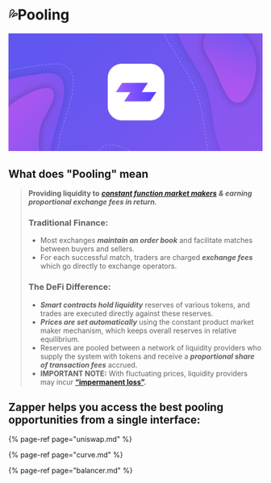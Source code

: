 # 💦Pooling

![](../../.gitbook/assets/slice-6.png)

## What does "Pooling" mean

> **Providing liquidity to** [_**constant function market makers**_](https://medium.com/bollinger-investment-group/constant-function-market-makers-defis-zero-to-one-innovation-968f77022159) _**& earning proportional exchange fees in return.**_ 
>
> ### Traditional Finance: 
>
> * Most exchanges _**maintain an order book**_ and facilitate matches between buyers and sellers. 
> * For each successful match, traders are charged _**exchange fees**_ which go directly to exchange operators. 
>
> ### The DeFi Difference:
>
> * _**Smart contracts hold liquidity**_ reserves of various tokens, and trades are executed directly against these reserves. 
> * _**Prices are set automatically**_ using the constant product market maker mechanism, which keeps overall reserves in relative equilibrium. 
> * Reserves are pooled between a network of liquidity providers who supply the system with tokens and receive a _**proportional share of transaction fees**_ accrued. 
> * **IMPORTANT NOTE:** With fluctuating prices, liquidity providers may incur [**“impermanent loss”**](https://medium.com/@pintail/understanding-uniswap-returns-cc593f3499ef)**.**

## Zapper helps you access the best pooling opportunities from a single interface:

{% page-ref page="uniswap.md" %}

{% page-ref page="curve.md" %}

{% page-ref page="balancer.md" %}

